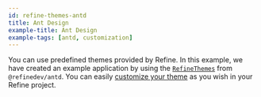```yaml
---
id: refine-themes-antd
title: Ant Design
example-title: Ant Design
example-tags: [antd, customization]
---
```


You can use predefined themes provided by Refine. In this example, we have created an example application by using the [`RefineThemes`](/docs/ui-integrations/ant-design/theming#predefined-themes) from `@refinedev/antd`. You can easily [customize your theme](/docs/ui-integrations/ant-design/theming#overriding-the-themes) as you wish in your Refine project.

<CodeSandboxExample path="theme-antd-demo" />

